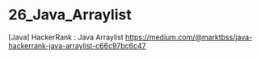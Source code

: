 # 26_Java_Arraylist
[Java] HackerRank : Java Arraylist
https://medium.com/@marktbss/java-hackerrank-java-arraylist-c66c97bc6c47
